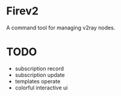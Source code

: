 # Firev2

A command tool for managing v2ray nodes.

# TODO

- subscription record
- subscription update
- templates operate
- colorful interactive ui
